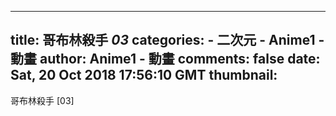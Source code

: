 
---
title: 哥布林殺手 _03_
categories: 
    - 二次元
    - Anime1 - 動畫
author: Anime1 - 動畫
comments: false
date: Sat, 20 Oct 2018 17:56:10 GMT
thumbnail: 
---

<div>   
哥布林殺手 [03]  
</div>
            